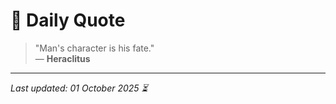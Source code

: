 # 📜 Daily Quote

> "Man's character is his fate."  
> — **Heraclitus**

---

_Last updated: 01 October 2025 ⏳_
